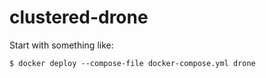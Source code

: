 # clustered-drone

Start with something like:
```shell
$ docker deploy --compose-file docker-compose.yml drone
```